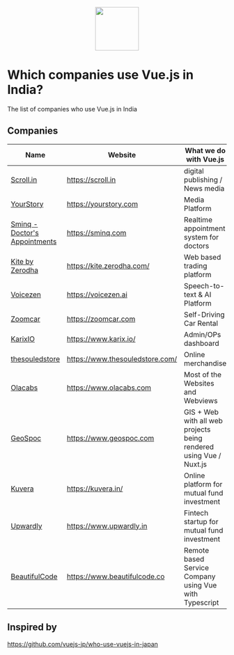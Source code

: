 <p align="center"><a href="https://vuejs.org" target="_blank"><img width="100"src="https://vuejs.org/images/logo.png"></a></p>

# Which companies use Vue.js in India?
The list of companies who use Vue.js in India

## Companies

Name | Website | What we do with Vue.js
------------ | ------- | -------
[Scroll.in](https://scroll.in) | https://scroll.in | digital publishing / News media
[YourStory](https://yourstory.com) | https://yourstory.com | Media Platform
[Sminq - Doctor's Appointments](https://www.sminq.com) | https://sminq.com | Realtime appointment system for doctors
[Kite by Zerodha](https://kite.zerodha.com/) | https://kite.zerodha.com/ | Web based trading platform
[Voicezen](https://voicezen.ai) | https://voicezen.ai | Speech-to-text & AI Platform
[Zoomcar](https://zoomcar.com) | https://zoomcar.com | Self-Driving Car Rental
[KarixIO](https://www.karix.io/) | https://www.karix.io/ | Admin/OPs dashboard
[thesouledstore](https://www.thesouledstore.com/) | https://www.thesouledstore.com/ | Online merchandise
[Olacabs](https://www.olacabs.com) | https://www.olacabs.com | Most of the Websites and Webviews
[GeoSpoc](https://www.geospoc.com) | https://www.geospoc.com | GIS + Web with all web projects being rendered using Vue / Nuxt.js
[Kuvera](https://kuvera.in/) | https://kuvera.in/ | Online platform for mutual fund investment
[Upwardly](https://www.upwardly.in) | https://www.upwardly.in | Fintech startup for mutual fund investment
[BeautifulCode](https://www.beautifulcode.co) | https://www.beautifulcode.co | Remote based Service Company using Vue with Typescript

## Inspired by
https://github.com/vuejs-jp/who-use-vuejs-in-japan
